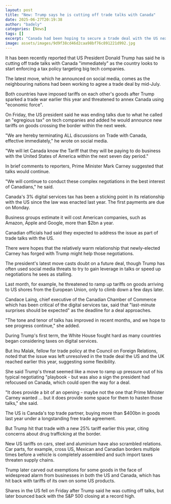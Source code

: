 ```yaml
---
layout: post
title: "New: Trump says he is cutting off trade talks with Canada"
date: 2025-06-27T20:19:38
author: "badely"
categories: [News]
tags: []
excerpt: "Canada had been hoping to secure a trade deal with the US next month to avoid steep tariffs."
image: assets/images/9d9f38cd46d2caa98bf76c891221d992.jpg
---
```


It has been recently reported that US President Donald Trump has said he is cutting off trade talks with Canada "immediately" as the country looks to start enforcing a tax policy targeting big tech companies. 

The latest move, which he announced on social media, comes as the neighbouring nations had been working to agree a trade deal by mid-July.

Both countries have imposed tariffs on each other's goods after Trump sparked a trade war earlier this year and threatened to annex Canada using "economic force".

On Friday, the US president said he was ending talks due to what he called an "egregious tax" on tech companies and added he would announce new tariffs on goods crossing the border within the next week. 

"We are hereby terminating ALL discussions on Trade with Canada, effective immediately," he wrote on social media. 

"We will let Canada know the Tariff that they will be paying to do business with the United States of America within the next seven day period."

In brief comments to reporters, Prime Minister Mark Carney suggested that talks would continue. 

"We will continue to conduct these complex negotiations in the best interest of Canadians," he said. 

Canada's 3% digital services tax has been a sticking point in its relationship with the US since the law was enacted last year. The first payments are due on Monday.

Business groups estimate it will cost American companies, such as Amazon, Apple and Google, more than $2bn a year.

Canadian officials had said they expected to address the issue as part of trade talks with the US.

There were hopes that the relatively warm relationship that newly-elected Carney has forged with Trump might help those negotiations. 

The president's latest move casts doubt on a future deal, though Trump has often used social media threats to try to gain leverage in talks or speed up negotiations he sees as stalling. 

Last month, for example, he threatened to ramp up tariffs on goods arriving to US shores from the European Union, only to climb down a few days later.

Candace Laing, chief executive of the Canadian Chamber of Commerce which has been critical of the digital services tax, said that "last-minute surprises should be expected" as the deadline for a deal approaches. 

"The tone and tenor of talks has improved in recent months, and we hope to see progress continue," she added. 

During Trump's first term, the White House fought hard as many countries began considering taxes on digital services.

But Inu Malak, fellow for trade policy at the Council on Foreign Relations, noted that the issue was left unresolved in the trade deal the US and the UK reached earlier this year, suggesting some flexibility. 

She said Trump's threat seemed like a move to ramp up pressure out of his typical negotiating "playbook - but was also a sign the president had refocused on Canada, which could open the way for a deal. 

"It does provide a bit of an opening - maybe not the one that Prime Minister Carney wanted ... but it does provide some space for them to hasten those talks," she said. 

The US is Canada's top trade partner, buying more than $400bn in goods last year under a longstanding free trade agreement. 

But Trump hit that trade with a new 25% tariff earlier this year, citing concerns about drug trafficking at the border. 

New US tariffs on cars, steel and aluminium have also scrambled relations. Car parts, for example, cross US, Mexican and Canadian borders multiple times before a vehicle is completely assembled and such import taxes threaten supply chains. 

Trump later carved out exemptions for some goods in the face of widespread alarm from businesses in both the US and Canada, which has hit back with tariffs of its own on some US products. 

Shares in the US fell on Friday after Trump said he was cutting off talks, but later bounced back with the S&P 500 closing at a record high. 


